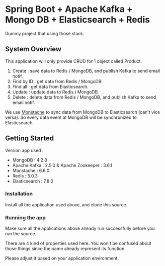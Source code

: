 # Spring Boot + Apache Kafka + Mongo DB + Elasticsearch + Redis

Dummy project that using those stack.

## System Overview

This application will only provide CRUD for 1 object called Product.
1. Create : save data to Redis / MongoDB, and publish Kafka to send email notif.
2. Find by ID : get data from Redis / MongoDB.
3. Find all : get data from Elasticsearch.
4. Update : update data to Redis / MongoDB.
5. Delete : delete data from Redis / MongoDB, and publish Kafka to send email notif.

We use [Monstache](https://rwynn.github.io/monstache-site/) to sync data from MongoDB to Elasticsearch (can't vice versa). So every data event at MongoDB will be synchronized to Elasticsearch.

## Getting Started

Version app used :
- MongoDB : 4.2.8
- Apache Kafka : 2.5.0 & Apache Zookeeper : 3.6.1
- Monstache : 6.6.0
- Redis : 5.0.3
- Elasticsearch : 7.8.0

### Installation

Install all the application used above, and clone this source.


### Running the app
Make sure all the applications above already run successfully before you run the source.

There are 4 kind of properties used here. You won't be confused about those things since the name already represent its function.

Please adjust it based on your application environment.